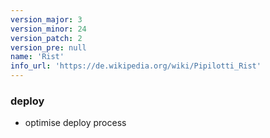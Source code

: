 ```yaml
---
version_major: 3
version_minor: 24
version_patch: 2
version_pre: null
name: 'Rist'
info_url: 'https://de.wikipedia.org/wiki/Pipilotti_Rist'
---
```


### deploy

- optimise deploy process
